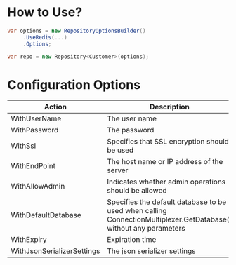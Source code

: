﻿# How to Use?

```csharp
var options = new RepositoryOptionsBuilder()
     .UseRedis(...)
     .Options;

var repo = new Repository<Customer>(options);
```

# Configuration Options

|Action|Description|
|------|-----------|
|WithUserName|The user name|
|WithPassword|The password|
|WithSsl|Specifies that SSL encryption should be used|
|WithEndPoint|The host name or IP address of the server|
|WithAllowAdmin|Indicates whether admin operations should be allowed|
|WithDefaultDatabase|Specifies the default database to be used when calling ConnectionMultiplexer.GetDatabase() without any parameters|
|WithExpiry|Expiration time|
|WithJsonSerializerSettings|The json serializer settings|